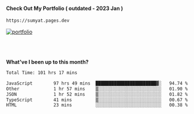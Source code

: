 #### Check Out My Portfolio ( outdated - 2023 Jan ) 
````bash
https://sumyat.pages.dev
````

<a href='https://sumyat.pages.dev/'>
    <img src='https://github.com/sumyat-aung/sumyat-aung/assets/108873224/c9b4f2be-c585-4dd3-84e1-692c3854a6d8' alt='portfolio' align='center' />
</a>


<br />
<br />


<br />
<br />

**What've I been up to this month?**

<!--START_SECTION:waka-->

```txt
Total Time: 101 hrs 17 mins

JavaScript        97 hrs 49 mins  ███████████████████████▓░   94.74 %
Other             1 hr 57 mins    ▒░░░░░░░░░░░░░░░░░░░░░░░░   01.90 %
JSON              1 hr 52 mins    ▒░░░░░░░░░░░░░░░░░░░░░░░░   01.82 %
TypeScript        41 mins         ▒░░░░░░░░░░░░░░░░░░░░░░░░   00.67 %
HTML              23 mins         ░░░░░░░░░░░░░░░░░░░░░░░░░   00.38 %
```

<!--END_SECTION:waka-->




